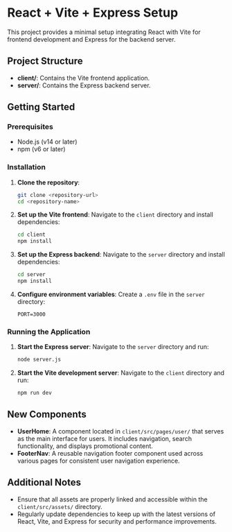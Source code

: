 # React + Vite + Express Setup

This project provides a minimal setup integrating React with Vite for frontend development and Express for the backend server.

## Project Structure

- **client/**: Contains the Vite frontend application.
- **server/**: Contains the Express backend server.

## Getting Started

### Prerequisites

- Node.js (v14 or later)
- npm (v6 or later)

### Installation

1. **Clone the repository**:
   ```bash
   git clone <repository-url>
   cd <repository-name>
   ```

2. **Set up the Vite frontend**:
   Navigate to the `client` directory and install dependencies:
   ```bash
   cd client
   npm install
   ```

3. **Set up the Express backend**:
   Navigate to the `server` directory and install dependencies:
   ```bash
   cd server
   npm install
   ```

4. **Configure environment variables**:
   Create a `.env` file in the `server` directory:
   ```plaintext
   PORT=3000
   ```

### Running the Application

1. **Start the Express server**:
   Navigate to the `server` directory and run:
   ```bash
   node server.js
   ```

2. **Start the Vite development server**:
   Navigate to the `client` directory and run:
   ```bash
   npm run dev
   ```

## New Components

- **UserHome**: A component located in `client/src/pages/user/` that serves as the main interface for users. It includes navigation, search functionality, and displays promotional content.
- **FooterNav**: A reusable navigation footer component used across various pages for consistent user navigation experience.

## Additional Notes

- Ensure that all assets are properly linked and accessible within the `client/src/assets/` directory.
- Regularly update dependencies to keep up with the latest versions of React, Vite, and Express for security and performance improvements.
